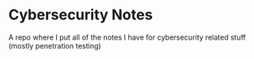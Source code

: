 # Cybersecurity Notes
A repo where I put all of the notes I have for cybersecurity related stuff (mostly penetration testing)
